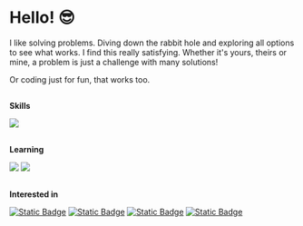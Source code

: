 # Hello! 😎

I like solving problems. Diving down the rabbit hole and exploring all options to see what works. I find this really satisfying. Whether it's yours, theirs or mine, a problem is just a challenge with many solutions!

Or coding just for fun, that works too.

## 
**Skills**

<img src="https://skillicons.dev/icons?i=py,git" />

## 
**Learning**

<img src="https://skillicons.dev/icons?i=ts,js,cs,postgres,mongodb,docker,githubactions" />
<img src="https://skillicons.dev/icons?i=fastapi,react,nextjs,nodejs,dotnet" />

##
**Interested in**

<a href="#">![Static Badge](https://img.shields.io/badge/Software_development-242938)</a> <a href="#">![Static Badge](https://img.shields.io/badge/Backend_technologies-242938)</a> <a href="#">![Static Badge](https://img.shields.io/badge/Automation-242938)</a> <a href="#">![Static Badge](https://img.shields.io/badge/Testing/QA-242938)</a>
